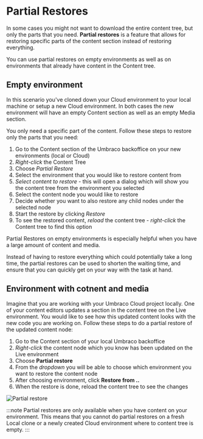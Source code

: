# Partial Restores

In some cases you might not want to download the entire content tree, but only the parts that you need. **Partial restores** is a feature that allows for restoring specific parts of the content section instead of restoring everything.

You can use partial restores on empty environments as well as on environments that already have content in the Content tree.

## Empty environment

In this scenario you've cloned down your Cloud environment to your local machine or setup a new Cloud environment. In both cases the new environment will have an empty Content section as well as an empty Media section. 



You only need a specific part of the content. Follow these steps to restore only the parts that you need:

1. Go to the Content section of the Umbraco backoffice on your new environments (local or Cloud)
2. *Right-click* the Content Tree
3. Choose *Partial Restore*
4. Select the environment that you would like to restore content from
5. *Select content to restore* - this will open a dialog which will show you the content tree from the environment you selected
6. Select the content node you would like to restore
7. Decide whether you want to also restore any child nodes under the selected node
8. Start the restore by clicking *Restore*
9. To see the restored content, *reload* the content tree - *right-click* the Content tree to find this option

Partial Restores on empty environments is especially helpful when you have a large amount of content and media.

Instead of having to restore everything which could potentially take a long time, the partial restores can be used to shorten the waiting time, and ensure that you can quickly get on your way with the task at hand.

## Environment with cotnent and media

Imagine that you are working with your Umbraco Cloud project locally. One of your content editors updates a section in the content tree on the Live environment. You would like to see how this updated content looks with the new code you are working on. Follow these steps to do a partial restore of the updated content node:

1. Go to the Content section of your local Umbraco backoffice
2. *Right-click* the content node which you know has been updated on the Live environment
3. Choose **Partial restore**
4. From the *dropdown* you will be able to choose which environment you want to restore the content node
5. After choosing environment, click **Restore from ..**
6. When the restore is done, reload the content tree to see the changes

![Partial restore](images/partial-restore.gif)

:::note
Partial restores are only available when you have content on your environment. This means that you cannot do partial restores on a fresh Local clone or a newly created Cloud environment where to content tree is empty.
:::